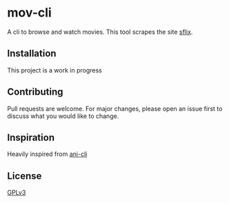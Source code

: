 # mov-cli

A cli to browse and watch movies. This tool scrapes the site [sflix](https://sflix.se).

## Installation
This project is a work in progress

## Contributing
Pull requests are welcome. For major changes, please open an issue first to discuss what you would like to change.

## Inspiration
Heavily inspired from [ani-cli](https://github.com/pystardust/ani-cli)

## License
[GPLv3](https://choosealicense.com/licenses/gpl-3.0/)
